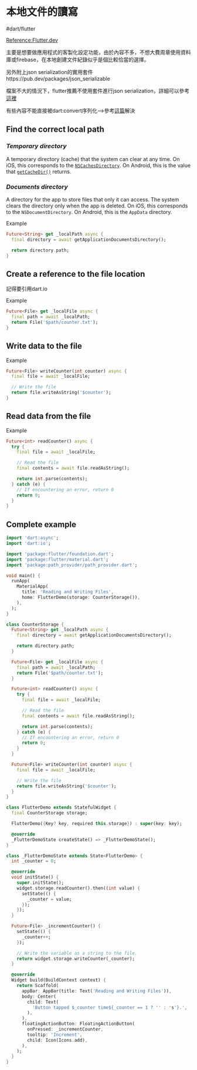 # 本地文件的讀寫

#dart/flutter

[Reference:Flutter.dev](https://flutter.dev/docs/cookbook/persistence/reading-writing-files)

主要是想要做應用程式的客製化設定功能，由於內容不多，不想大費周章使用資料庫或firebase，在本地創建文件紀錄似乎是個比較恰當的選擇。



另外附上json serialization的實用套件https://pub.dev/packages/json_serializable

檔案不大的情況下，flutter推薦不使用套件進行json serialization，詳細可以參考[這裡](https://flutter.dev/docs/development/data-and-backend/json)

有些內容不能直接被dart:convert序列化-->參考[這篇](https://stackoverflow.com/questions/16537114/how-to-convert-an-object-containing-datetime-fields-to-json-in-dart)解決

## Find the correct local path



### *Temporary directory*

A temporary directory (cache) that the system can clear at any time. On iOS, this corresponds to the [`NSCachesDirectory`](https://developer.apple.com/documentation/foundation/nssearchpathdirectory/nscachesdirectory). On Android, this is the value that [`getCacheDir()`](https://developer.android.com/reference/android/content/Context#getCacheDir()) returns.

### *Documents directory*

A directory for the app to store files that only it can access. The system clears the directory only when the app is deleted. On iOS, this corresponds to the `NSDocumentDirectory`. On Android, this is the `AppData` directory.



Example

```dart
Future<String> get _localPath async {
  final directory = await getApplicationDocumentsDirectory();

  return directory.path;
}
```



## Create a reference to the file location

記得要引用dart.io

Example

```dart
Future<File> get _localFile async {
  final path = await _localPath;
  return File('$path/counter.txt');
}
```



## Write data to the file



Example

```dart
Future<File> writeCounter(int counter) async {
  final file = await _localFile;

  // Write the file
  return file.writeAsString('$counter');
}
```



##  Read data from the file



Example

```dart
Future<int> readCounter() async {
  try {
    final file = await _localFile;

    // Read the file
    final contents = await file.readAsString();

    return int.parse(contents);
  } catch (e) {
    // If encountering an error, return 0
    return 0;
  }
}
```



## Complete example

```dart
import 'dart:async';
import 'dart:io';

import 'package:flutter/foundation.dart';
import 'package:flutter/material.dart';
import 'package:path_provider/path_provider.dart';

void main() {
  runApp(
    MaterialApp(
      title: 'Reading and Writing Files',
      home: FlutterDemo(storage: CounterStorage()),
    ),
  );
}

class CounterStorage {
  Future<String> get _localPath async {
    final directory = await getApplicationDocumentsDirectory();

    return directory.path;
  }

  Future<File> get _localFile async {
    final path = await _localPath;
    return File('$path/counter.txt');
  }

  Future<int> readCounter() async {
    try {
      final file = await _localFile;

      // Read the file
      final contents = await file.readAsString();

      return int.parse(contents);
    } catch (e) {
      // If encountering an error, return 0
      return 0;
    }
  }

  Future<File> writeCounter(int counter) async {
    final file = await _localFile;

    // Write the file
    return file.writeAsString('$counter');
  }
}

class FlutterDemo extends StatefulWidget {
  final CounterStorage storage;

  FlutterDemo({Key? key, required this.storage}) : super(key: key);

  @override
  _FlutterDemoState createState() => _FlutterDemoState();
}

class _FlutterDemoState extends State<FlutterDemo> {
  int _counter = 0;

  @override
  void initState() {
    super.initState();
    widget.storage.readCounter().then((int value) {
      setState(() {
        _counter = value;
      });
    });
  }

  Future<File> _incrementCounter() {
    setState(() {
      _counter++;
    });

    // Write the variable as a string to the file.
    return widget.storage.writeCounter(_counter);
  }

  @override
  Widget build(BuildContext context) {
    return Scaffold(
      appBar: AppBar(title: Text('Reading and Writing Files')),
      body: Center(
        child: Text(
          'Button tapped $_counter time${_counter == 1 ? '' : 's'}.',
        ),
      ),
      floatingActionButton: FloatingActionButton(
        onPressed: _incrementCounter,
        tooltip: 'Increment',
        child: Icon(Icons.add),
      ),
    );
  }
}
```

